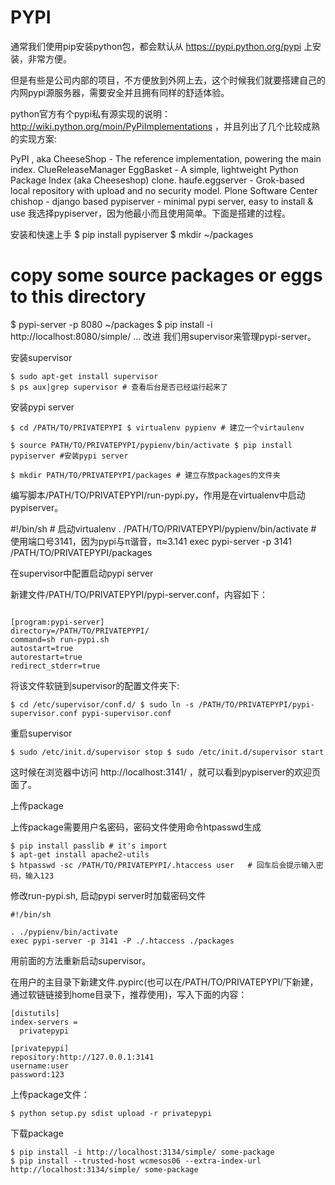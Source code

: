 PYPI
========================
通常我们使用pip安装python包，都会默认从 https://pypi.python.org/pypi 上安装，非常方便。

但是有些是公司内部的项目，不方便放到外网上去，这个时候我们就要搭建自己的内网pypi源服务器，需要安全并且拥有同样的舒适体验。

python官方有个pypi私有源实现的说明：http://wiki.python.org/moin/PyPiImplementations ，并且列出了几个比较成熟的实现方案:

PyPI , aka CheeseShop - The reference implementation, powering the main index.
ClueReleaseManager
EggBasket - A simple, lightweight Python Package Index (aka Cheeseshop) clone.
haufe.eggserver - Grok-based local repository with upload and no security model.
Plone Software Center
chishop - django based
pypiserver - minimal pypi server, easy to install & use
我选择pypiserver，因为他最小而且使用简单。下面是搭建的过程。

安装和快速上手
$ pip install pypiserver
$ mkdir ~/packages
# copy some source packages or eggs to this directory
$ pypi-server -p 8080 ~/packages
$ pip install -i http://localhost:8080/simple/ ...
改进
我们用supervisor来管理pypi-server。

安装supervisor
```shell
$ sudo apt-get install supervisor 
$ ps aux|grep supervisor # 查看后台是否已经运行起来了

```

安装pypi server

``` 
$ cd /PATH/TO/PRIVATEPYPI $ virtualenv pypienv # 建立一个virtaulenv

$ source PATH/TO/PRIVATEPYPI/pypienv/bin/activate $ pip install pypiserver #安装pypi server

$ mkdir PATH/TO/PRIVATEPYPI/packages # 建立存放packages的文件夹 

```

编写脚本/PATH/TO/PRIVATEPYPI/run-pypi.py，作用是在virtualenv中启动pypiserver。

#!/bin/sh # 启动virtualenv . /PATH/TO/PRIVATEPYPI/pypienv/bin/activate # 使用端口号3141，因为pypi与π谐音，π≈3.141 exec pypi-server -p 3141 /PATH/TO/PRIVATEPYPI/packages

在supervisor中配置启动pypi server

新建文件/PATH/TO/PRIVATEPYPI/pypi-server.conf，内容如下：

```plain

[program:pypi-server] 
directory=/PATH/TO/PRIVATEPYPI/ 
command=sh run-pypi.sh 
autostart=true 
autorestart=true 
redirect_stderr=true

```

将该文件软链到supervisor的配置文件夹下:

```shell
$ cd /etc/supervisor/conf.d/ $ sudo ln -s /PATH/TO/PRIVATEPYPI/pypi-supervisor.conf pypi-supervisor.conf
```


重启supervisor

```shell
$ sudo /etc/init.d/supervisor stop $ sudo /etc/init.d/supervisor start
```


这时候在浏览器中访问 http://localhost:3141/ ，就可以看到pypiserver的欢迎页面了。

上传package

上传package需要用户名密码，密码文件使用命令htpasswd生成

```shell
$ pip install passlib # it's import
$ apt-get install apache2-utils
$ htpasswd -sc /PATH/TO/PRIVATEPYPI/.htaccess user   # 回车后会提示输入密码，输入123
```

修改run-pypi.sh, 启动pypi server时加载密码文件

```shell
#!/bin/sh                                         

. ./pypienv/bin/activate                          
exec pypi-server -p 3141 -P ./.htaccess ./packages
```

用前面的方法重新启动supervisor。

在用户的主目录下新建文件.pypirc(也可以在/PATH/TO/PRIVATEPYPI/下新建，通过软链链接到home目录下，推荐使用)，写入下面的内容：

```text
[distutils]
index-servers =
  privatepypi 

[privatepypi]
repository:http://127.0.0.1:3141
username:user
password:123 
```

上传package文件：

```shell
$ python setup.py sdist upload -r privatepypi 
```

下载package

```shell
$ pip install -i http://localhost:3134/simple/ some-package
$ pip install --trusted-host wcmesos06 --extra-index-url http://localhost:3134/simple/ some-package
```

